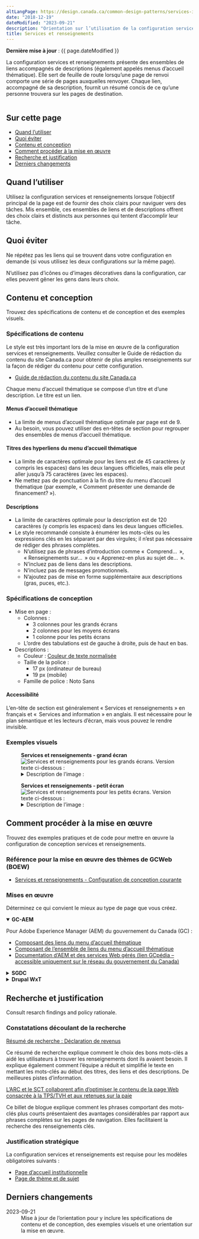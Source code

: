 ```yaml
---
altLangPage: https://design.canada.ca/common-design-patterns/services-information.html
date: "2018-12-19"
dateModified: "2023-09-21"
description: "Orientation sur l’utilisation de la configuration services et renseignements sur le site Canada.ca."
title: Services et renseignements
---
```

<p><strong>Dernière mise à jour</strong>&nbsp;: {{ page.dateModified }}</p>
<p>La configuration services et renseignements présente des ensembles de liens accompagnés de descriptions (également appelés menus d’accueil thématique). Elle sert de feuille de route lorsqu’une page de renvoi comporte une série de pages auxquelles renvoyer. Chaque lien, accompagné de sa description, fournit un résumé concis de ce qu’une personne trouvera sur les pages de destination.</p>
<div class="pattern-demo mrgn-tp-lg mrgn-bttm-xl"><img src="/images/services-info-generic-en.png" class="img-responsive" alt="" /></div>
<section>
  <h2>Sur cette page</h2>
  <ul>
    <li><a href="#utiliser">Quand l’utiliser</a></li>
    <li><a href="#eviter">Quoi éviter</a></li>
    <li><a href="#contenu">Contenu et conception</a></li>
    <li><a href="#œuvre">Comment procéder à la mise en œuvre</a></li>
    <li><a href="#recherche">Recherche et justification</a></li>
    <li><a href="#changements">Derniers changements</a></li>
  </ul>
</section>
<section id="utiliser">
  <h2>Quand l’utiliser</h2>
  <p>Utilisez la configuration services et renseignements lorsque l’objectif principal de la page est de fournir des choix clairs pour naviguer vers des tâches. Mis ensemble, ces ensembles de liens et de descriptions offrent des choix clairs et distincts aux personnes qui tentent d’accomplir leur tâche.</p>
</section>
<section id="eviter">
  <h2>Quoi éviter</h2>
  <p>Ne répétez pas les liens qui se trouvent dans votre configuration en demande (si vous utilisez les deux configurations sur la même page).</p>
  <p>N’utilisez pas d’icônes ou d’images décoratives dans la configuration, car elles peuvent gêner les gens dans leurs choix.</p>
</section>
<section id="contenu">
  <h2>Contenu et conception</h2>
  <p>Trouvez des spécifications de contenu et de conception et des exemples visuels.</p>
  <h3>Spécifications de contenu</h3>
  <p>Le style est très important lors de la mise en œuvre de la configuration services et renseignements. Veuillez consulter le Guide de rédaction du contenu du site Canada.ca pour obtenir de plus amples renseignements sur la façon de rédiger du contenu pour cette configuration.</p>
  <ul>
    <li><a href="//guide-redaction/">Guide de rédaction du contenu du site Canada.ca</a></li>
  </ul>
  <p>Chaque menu d’accueil thématique se compose d’un titre et d’une description. Le titre est un lien.</p>
  <h4>Menus d’accueil thématique</h4>
  <ul>
    <li>La limite de menus d’accueil thématique optimale par page est de 9.</li>
    <li>Au besoin, vous pouvez utiliser des en-têtes de section pour regrouper des ensembles de menus d’accueil thématique.</li>
  </ul>
  <h4>Titres des hyperliens du menu d’accueil thématique</h4>
  <ul>
    <li>La limite de caractères optimale pour les liens est de 45 caractères (y compris les espaces) dans les deux langues officielles, mais elle peut aller jusqu’à 75 caractères (avec les espaces).</li>
    <li>Ne mettez pas de ponctuation à la fin du titre du menu d’accueil thématique (par exemple, &laquo;&nbsp;Comment présenter une demande de financement?&nbsp;&raquo;).</li>
  </ul>
  <h4>Descriptions</h4>
  <ul>
    <li>La limite de caractères optimale pour la description est de 120 caractères (y compris les espaces) dans les deux langues officielles.</li>
    <li>Le style recommandé consiste à énumérer les mots-clés ou les expressions clés en les séparant par des virgules; il n’est pas nécessaire de rédiger des phrases complètes.
      <ul>
        <li>N’utilisez pas de phrases d’introduction comme &laquo;&nbsp; Comprend… &nbsp;&raquo;, &laquo;&nbsp;Renseignements sur… &nbsp;&raquo; ou &laquo;&nbsp;Apprenez-en plus au sujet de… &nbsp;&raquo;.</li>
        <li>N’incluez pas de liens dans les descriptions.</li>
        <li>N’incluez pas de messages promotionnels.</li>
        <li>N’ajoutez pas de mise en forme supplémentaire aux descriptions (gras, puces, etc.).</li>
      </ul>
    </li>
  </ul>
  <h3>Spécifications de conception</h3>
  <ul>
    <li>Mise en page&nbsp;:
      <ul>
        <li>Colonnes&nbsp;:
          <ul>
            <li>3 colonnes pour les grands écrans</li>
            <li>2 colonnes pour les moyens écrans</li>
            <li>1 colonne pour les petits écrans</li>
          </ul>
        </li>
        <li>L’ordre des tabulations est de gauche à droite, puis de haut en bas.</li>
      </ul>
    </li>
    <li>Descriptions&nbsp;:
      <ul>
        <li>Couleur&nbsp;: <a href="/styles/couleurs.html">Couleur de texte normalisée</a></li>
        <li>Taille de la police&nbsp;:
          <ul>
            <li>17&nbsp;px (ordinateur de bureau)</li>
            <li>19&nbsp;px (mobile)</li>
          </ul>
        </li>
        <li>Famille de police&nbsp;: Noto Sans</li>
      </ul>
    </li>
  </ul>
  <h4>Accessibilité</h4>
  <p>L’en-tête de section est généralement &laquo;&nbsp;Services et renseignements&nbsp;&raquo; en français et &laquo;&nbsp; Services and information&nbsp;&raquo; en anglais. Il est nécessaire pour le plan sémantique et les lecteurs d’écran, mais vous pouvez le rendre invisible.</p>
  <h3>Exemples visuels</h3>
  <div class="pattern-demo mrgn-tp-md mrgn-bttm-md">
    <figure class="mrgn-tp-md mrgn-bttm-lg">
      <figcaption><b>Services et renseignements - grand écran</b></figcaption>
      <img src="/images/services-info-fr.png" class="img-responsive" alt="Services et renseignements pour les grands écrans. Version texte ci-dessous&nbsp;:" />
      <details>
        <summary class="wb-toggle" data-toggle='{"print":"on"}'>Description de l’image&nbsp;:</summary>
        <p>Neuf menus d’accueil thématique distincts sont affichés sur trois colonnes et trois lignes. Le titre de chaque menu d’accueil thématique est un lien. En dessous du titre figurent des mots-clés qui décrivent ce que l’on trouvera en cliquant sur le titre du lien.</p>
      </details>
    </figure>
  </div>
  <div class="pattern-demo mrgn-tp-md mrgn-bttm-md">
    <figure class="mrgn-tp-md mrgn-bttm-lg">
      <figcaption><b>Services et renseignements - petit écran</b></figcaption>
      <img src="/images/services-info-sm-fr.png" class="img-responsive" alt="Services et renseignements pour les petits écrans. Version texte ci-dessous&nbsp;:" />
      <details>
        <summary class="wb-toggle" data-toggle='{"print":"on"}'>Description de l’image&nbsp;:</summary>
        <p>Neuf menus d’accueil thématique distincts sont affichés sous forme de liste. Le titre de chaque menu d’accueil thématique est un lien. En dessous du titre figurent des mots-clés qui décrivent ce que l’on trouvera en cliquant sur le titre du lien.</p>
      </details>
    </figure>
  </div>
</section>
<section id="œuvre">
  <h2>Comment procéder à la mise en œuvre</h2>
  <p>Trouvez des exemples pratiques et de code pour mettre en œuvre la configuration de conception services et renseignements.</p>
  <h3>Référence pour la mise en œuvre des thèmes de GCWeb (BOEW)</h3>
  <ul>
    <li><a href="https://wet-boew.github.io/GCWeb/components/gc-servinfo/gc-srvinfo.html">Services et renseignements&nbsp;-&nbsp;Configuration de conception courante</a></li>
  </ul>
  <h3>Mises en œuvre</h3>
  <p>Déterminez ce qui convient le mieux au type de page que vous créez.</p>
  <div class="row">
    <div class="col-md-8">
      <div class="wb-tabs mrgn-tp-lg">
        <div class="tabpanels">
          <details id="004" open="open">
            <summary><strong>GC-AEM</strong></summary>
            <p class="mrgn-tp-lg">Pour Adobe Experience Manager (AEM) du gouvernement du Canada (GC)&nbsp;:</p>
            <ul>
              <li><a href="https://www.gcpedia.gc.ca/gcwiki/images/8/8c/AEM-6.5-Documentation-Unit-4-11-Doormat-links-Component.pdf">Composant des liens du menu d’accueil thématique</a></li>
              <li><a href="https://www.gcpedia.gc.ca/gcwiki/images/2/2b/AEM-6.5-Documentation-Unit-4-12-Doormat-link-set-Component.pdf">Composant de l’ensemble de liens du menu d’accueil thématique</a></li>
              <li><a href="https://www.gcpedia.gc.ca/wiki/Documentation_d%27AEM_sp%C3%A9cifique_au_GC_6.5">Documentation d’AEM et des services Web gérés (lien GCpédia – accessible uniquement sur le réseau du gouvernement du Canada)</a></li>
            </ul>
          </details>
          <details id="005">
            <summary><strong>SGDC</strong></summary>
            <p class="mrgn-tp-lg">Pour la Solution de gabarits à déploiement centralisé (SGDC)&nbsp;:</p>
            <ul>
              <li><a href="https://cenw-wscoe.github.io/sgdc-cdts/docs/index-fr.html">Documentation de la SGDC</a></li>
            </ul>
          </details>
          <details id="006">
            <summary><strong>Drupal WxT</strong></summary>
            <p class="mrgn-tp-lg">Pour Drupal WxT&nbsp;:</p>
            <ul>
              <li><a href="https://drupalwxt.github.io/en/">Documentation de Drupal WxT</a> (en anglais seulement)</li>
            </ul>
          </details>
        </div>
      </div>
    </div>
  </div>
</section>
<section id="recherche">
  <h2>Recherche et justification</h2>
  <p>Consult resarch findings and policy rationale.</p>
  <h3>Constatations découlant de la recherche</h3>
  <p><a href="https://blogue.canada.ca/resumes-recherche/comptes-entreprises-resume-recherche.html">Résumé de recherche&nbsp;: Déclaration de revenus</a></p>
  <p>Ce résumé de recherche explique comment le choix des bons mots-clés a aidé les utilisateurs à trouver les renseignements dont ils avaient besoin. Il explique également comment l’équipe a réduit et simplifié le texte en mettant les mots-clés au début des titres, des liens et des descriptions. De meilleures pistes d’information.</p>
  <p><a href="https://blogue.canada.ca/2018/08/16/collab-impots.html">L’ARC et le SCT collaborent afin d’optimiser le contenu de la page Web consacrée à la TPS/TVH et aux retenues sur la paie</a></p>
  <p>Ce billet de blogue explique comment les phrases comportant des mots-clés plus courts présentaient des avantages considérables par rapport aux phrases complètes sur les pages de navigation. Elles facilitaient la recherche des renseignements clés.</p>
  <h3>Justification stratégique</h3>
  <p>La configuration services et renseignements est requise pour les modèles obligatoires suivants&nbsp;:</p>
  <ul>
    <li><a href="/modeles-obligatoire/pages-profil-institutionnel.html">Page d’accueil institutionnelle</a></li>
    <li><a href="/modeles-obligatoire/theme-sujet.html">Page de thème et de sujet</a></li>
  </ul>
</section>
<section id="changements">
  <h2>Derniers changements</h2>
  <dl class="dl-horizontal">
    <dt>
      <time datetime="2023-09-21" class="link-muted">2023-09-21</time>
    </dt>
    <dd>Mise à jour de l’orientation pour y inclure les spécifications de contenu et de conception, des exemples visuels et une orientation sur la mise en œuvre.</dd>
  </dl>
</section>
